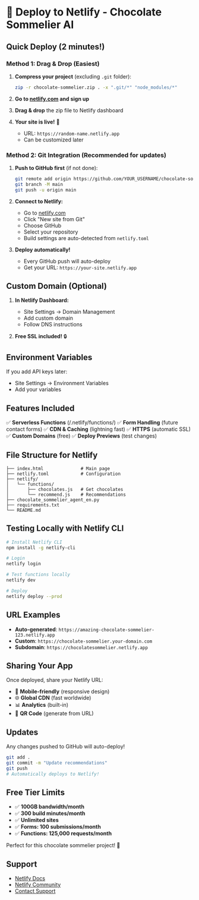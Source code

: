 # 🚀 Deploy to Netlify - Chocolate Sommelier AI

## Quick Deploy (2 minutes!) 

### Method 1: Drag & Drop (Easiest)

1. **Compress your project** (excluding `.git` folder):
   ```bash
   zip -r chocolate-sommelier.zip . -x ".git/*" "node_modules/*"
   ```

2. **Go to [netlify.com](https://netlify.com) and sign up**

3. **Drag & drop** the zip file to Netlify dashboard

4. **Your site is live!** 🎉 
   - URL: `https://random-name.netlify.app`
   - Can be customized later

### Method 2: Git Integration (Recommended for updates)

1. **Push to GitHub first** (if not done):
   ```bash
   git remote add origin https://github.com/YOUR_USERNAME/chocolate-sommelier-ai.git
   git branch -M main
   git push -u origin main
   ```

2. **Connect to Netlify:**
   - Go to [netlify.com](https://netlify.com)
   - Click "New site from Git"
   - Choose GitHub
   - Select your repository
   - Build settings are auto-detected from `netlify.toml`

3. **Deploy automatically!**
   - Every GitHub push will auto-deploy
   - Get your URL: `https://your-site.netlify.app`

## Custom Domain (Optional)

1. **In Netlify Dashboard:**
   - Site Settings → Domain Management
   - Add custom domain
   - Follow DNS instructions

2. **Free SSL included!** 🔒

## Environment Variables

If you add API keys later:
- Site Settings → Environment Variables
- Add your variables

## Features Included

✅ **Serverless Functions** (/.netlify/functions/)
✅ **Form Handling** (future contact forms)
✅ **CDN & Caching** (lightning fast)
✅ **HTTPS** (automatic SSL)
✅ **Custom Domains** (free)
✅ **Deploy Previews** (test changes)

## File Structure for Netlify

```
├── index.html              # Main page
├── netlify.toml            # Configuration
├── netlify/
│   └── functions/
│       ├── chocolates.js   # Get chocolates
│       └── recommend.js    # Recommendations
├── chocolate_sommelier_agent_en.py
├── requirements.txt
└── README.md
```

## Testing Locally with Netlify CLI

```bash
# Install Netlify CLI
npm install -g netlify-cli

# Login
netlify login

# Test functions locally
netlify dev

# Deploy
netlify deploy --prod
```

## URL Examples

- **Auto-generated**: `https://amazing-chocolate-sommelier-123.netlify.app`
- **Custom**: `https://chocolate-sommelier.your-domain.com`
- **Subdomain**: `https://chocolatesommelier.netlify.app`

## Sharing Your App

Once deployed, share your Netlify URL:
- 📱 **Mobile-friendly** (responsive design)
- 🌐 **Global CDN** (fast worldwide)
- 📊 **Analytics** (built-in)
- 🔗 **QR Code** (generate from URL)

## Updates

Any changes pushed to GitHub will auto-deploy!

```bash
git add .
git commit -m "Update recommendations"
git push
# Automatically deploys to Netlify!
```

## Free Tier Limits

- ✅ **100GB bandwidth/month**
- ✅ **300 build minutes/month** 
- ✅ **Unlimited sites**
- ✅ **Forms: 100 submissions/month**
- ✅ **Functions: 125,000 requests/month**

Perfect for this chocolate sommelier project! 🍫

## Support

- [Netlify Docs](https://docs.netlify.com)
- [Netlify Community](https://community.netlify.com)
- [Contact Support](https://netlify.com/support)